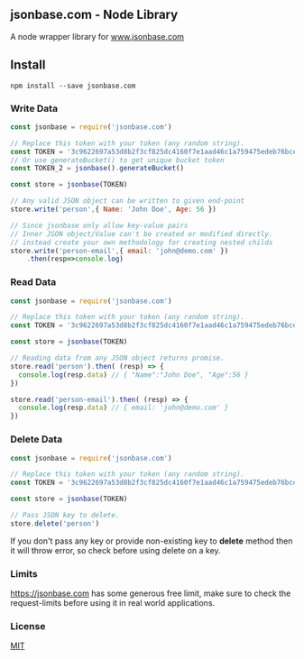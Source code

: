 ## jsonbase.com - Node Library

A node wrapper library for <a href='https://www.jsonbase.com'>www.jsonbase.com</a>

## Install
``` shell
npm install --save jsonbase.com
```

### Write Data
```js
const jsonbase = require('jsonbase.com')

// Replace this token with your token (any random string).
const TOKEN = '3c9622697a53d8b2f3cf825dc4160f7e1aad46c1a759475edeb76bce5cd33a64'
// Or use generateBucket() to get unique bucket token
const TOKEN_2 = jsonbase().generateBucket()

const store = jsonbase(TOKEN)

// Any valid JSON object can be written to given end-point
store.write('person',{ Name: 'John Doe', Age: 56 })

// Since jsonbase only allow key-value pairs
// Inner JSON object/Value can't be created or modified directly.
// instead create your own methodology for creating nested childs
store.write('person-email',{ email: 'john@demo.com' })
    .then(resp=>console.log)
```

### Read Data
```js
const jsonbase = require('jsonbase.com')

// Replace this token with your token (any random string).
const TOKEN = '3c9622697a53d8b2f3cf825dc4160f7e1aad46c1a759475edeb76bce5cd33a64'

const store = jsonbase(TOKEN)

// Reading data from any JSON object returns promise.
store.read('person').then( (resp) => {
  console.log(resp.data) // { "Name":"John Doe", "Age":56 }
})

store.read('person-email').then( (resp) => {
  console.log(resp.data) // { email: 'john@demo.com' }
})
```

### Delete Data
```js
const jsonbase = require('jsonbase.com')

// Replace this token with your token (any random string).
const TOKEN = '3c9622697a53d8b2f3cf825dc4160f7e1aad46c1a759475edeb76bce5cd33a64'

const store = jsonbase(TOKEN)

// Pass JSON key to delete.
store.delete('person')
```
If you don't pass any key or provide non-existing key to <b>delete</b> method then it will throw error, so check before using delete on a key.

### Limits
<https://jsonbase.com> has some generous free limit, make sure to check the request-limits before using it in real world applications. 

### License
[MIT](LICENSE)
